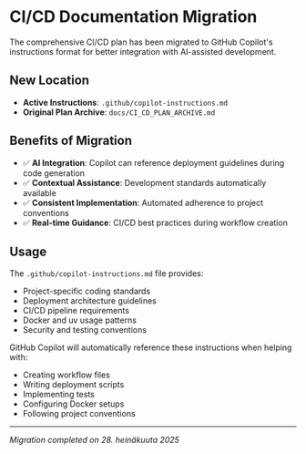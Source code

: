 # CI/CD Documentation Migration

The comprehensive CI/CD plan has been migrated to GitHub Copilot's instructions format for better integration with AI-assisted development.

## New Location

- **Active Instructions**: `.github/copilot-instructions.md`
- **Original Plan Archive**: `docs/CI_CD_PLAN_ARCHIVE.md`

## Benefits of Migration

- ✅ **AI Integration**: Copilot can reference deployment guidelines during code generation
- ✅ **Contextual Assistance**: Development standards automatically available
- ✅ **Consistent Implementation**: Automated adherence to project conventions
- ✅ **Real-time Guidance**: CI/CD best practices during workflow creation

## Usage

The `.github/copilot-instructions.md` file provides:

- Project-specific coding standards
- Deployment architecture guidelines
- CI/CD pipeline requirements
- Docker and uv usage patterns
- Security and testing conventions

GitHub Copilot will automatically reference these instructions when helping with:

- Creating workflow files
- Writing deployment scripts
- Implementing tests
- Configuring Docker setups
- Following project conventions

---

_Migration completed on 28. heinäkuuta 2025_
